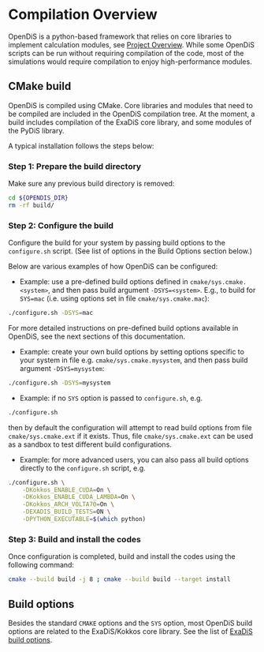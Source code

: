 # Compilation Overview

OpenDiS is a python-based framework that relies on core libraries to implement calculation modules, see [Project Overview](../../code_structure/project_overview.md). While some OpenDiS scripts can be run without requiring compilation of the code, most of the simulations would require compilation to enjoy high-performance modules.


## CMake build

OpenDiS is compiled using CMake. Core libraries and modules that need to be compiled are included in the OpenDiS compilation tree. At the moment, a build includes compilation of the ExaDiS core library, and some modules of the PyDiS library.

A typical installation follows the steps below:

### Step 1: Prepare the build directory

Make sure any previous build directory is removed:
```bash
cd ${OPENDIS_DIR}
rm -rf build/
```

### Step 2: Configure the build

Configure the build for your system by passing build options to the `configure.sh` script. (See list of options in the Build Options section below.)

Below are various examples of how OpenDiS can be configured:

* Example: use a pre-defined build options defined in `cmake/sys.cmake.<system>`, and then pass build argument `-DSYS=<system>`. E.g., to build for `SYS=mac` (i.e. using options set in file `cmake/sys.cmake.mac`):
```bash
./configure.sh -DSYS=mac
```
For more detailed instructions on pre-defined build options available in OpenDiS, see the next sections of this documentation.

* Example: create your own build options by setting options specific to your system in file e.g. `cmake/sys.cmake.mysystem`, and then pass build argument `-DSYS=mysystem`:
```bash
./configure.sh -DSYS=mysystem
```

* Example: if no `SYS` option is passed to `configure.sh`, e.g.
```bash
./configure.sh
```
then by default the configuration will attempt to read build options from file `cmake/sys.cmake.ext` if it exists. Thus, file `cmake/sys.cmake.ext` can be used as a sandbox to test different build configurations.

* Example: for more advanced users, you can also pass all build options directly to the `configure.sh` script, e.g.
```bash
./configure.sh \
    -DKokkos_ENABLE_CUDA=On \
    -DKokkos_ENABLE_CUDA_LAMBDA=On \
    -DKokkos_ARCH_VOLTA70=On \
    -DEXADIS_BUILD_TESTS=ON \
    -DPYTHON_EXECUTABLE=$(which python)
```

### Step 3: Build and install the codes

Once configuration is completed, build and install the codes using the following command:
```bash
cmake --build build -j 8 ; cmake --build build --target install
```


## Build options

Besides the standard `CMAKE` options and the `SYS` option, most OpenDiS build options are related to the ExaDiS/Kokkos core library. See the list of [ExaDiS build options](../../core_libraries/exadis_documentation/user_guide/obtaining.md#detailed-build-instructions).
